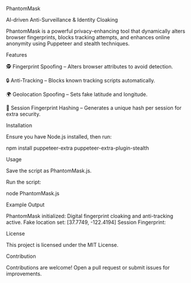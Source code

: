PhantomMask

AI-driven Anti-Surveillance & Identity Cloaking

PhantomMask is a powerful privacy-enhancing tool that dynamically alters browser fingerprints, blocks tracking attempts, and enhances online anonymity using Puppeteer and stealth techniques.

Features

🕵️ Fingerprint Spoofing – Alters browser attributes to avoid detection.

🔒 Anti-Tracking – Blocks known tracking scripts automatically.

🌍 Geolocation Spoofing – Sets fake latitude and longitude.

🔄 Session Fingerprint Hashing – Generates a unique hash per session for extra security.

Installation

Ensure you have Node.js installed, then run:

npm install puppeteer-extra puppeteer-extra-plugin-stealth

Usage

Save the script as PhantomMask.js.

Run the script:

node PhantomMask.js

Example Output

PhantomMask initialized: Digital fingerprint cloaking and anti-tracking active.
Fake location set: [37.7749, -122.4194]
Session Fingerprint: <hashed value>

License

This project is licensed under the MIT License.

Contribution

Contributions are welcome! Open a pull request or submit issues for improvements.

